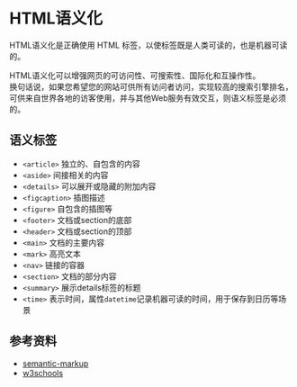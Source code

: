 # HTML语义化
HTML语义化是正确使用 HTML 标签，以使标签既是人类可读的，也是机器可读的。

HTML语义化可以增强网页的可访问性、可搜索性、国际化和互操作性。  
换句话说，如果您希望您的网站可供所有访问者访问，实现较高的搜索引擎排名，可供来自世界各地的访客使用，并与其他Web服务有效交互，则语义标签是必须的。

## 语义标签

- `<article>` 独立的、自包含的内容
- `<aside>` 间接相关的内容
- `<details>` 可以展开或隐藏的附加内容
- `<figcaption>` 插图描述
- `<figure>` 自包含的插图等
- `<footer>` 文档或section的底部
- `<header>` 文档或section的顶部
- `<main>` 文档的主要内容
- `<mark>` 高亮文本
- `<nav>` 链接的容器
- `<section>` 文档的部分内容
- `<summary>` 展示details标签的标题
- `<time>` 表示时间，属性`datetime`记录机器可读的时间，用于保存到日历等场景

## 参考资料
- [semantic-markup](https://html.com/semantic-markup/)
- [w3schools](https://www.w3schools.com/html/html5_semantic_elements.asp)